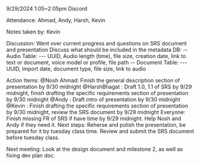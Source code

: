 9/29/2024 1:05~2:05pm Discord

Attendance: Ahmad, Andy, Harsh, Kevin

Notes taken by: Kevin

Discussion:
Went over current progress and questions on SRS document and presentation
Discuss what should be included in the metadata DB:
-- Audio Table:
--- UUID, Audio length (time), file size, creation date, link to text or document, voice model or profile, file path
-- Document Table:
--- UUID, import date, document type, file size, link to audio

Action Items:
@Nosh Ahmad: Finish the general description section of presentation by 9/30 midnight
@HarshBhagat : Draft 1.0, 1.1 of SRS by 9/29 midnight, finish drafting the specific requirements section of presentation by 9/30 midnight
@Andy : Draft intro of presentation by 9/30 midnight
@Kevin : Finish drafting the specific requirements section of presentation by 9/30 midnight, review the SRS document by 9/29 midnight
Everyone: Finish missing FR of SRS if have time by 9/29 midnight. Help Nosh and Andy if they need it.
Next steps:
Reherse and polish the presentation, be prepared for it by tuesday class time.
Review and submit the SRS document before tuesday class.

Next meeting:
Look at the design document and milestone 2, as well as fixing dev plan doc.
